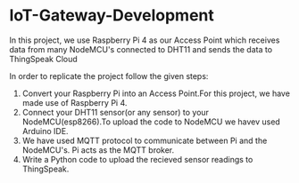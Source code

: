# IoT-Gateway-Development
In this project, we use Raspberry Pi 4 as our Access Point which receives data from many NodeMCU's connected to DHT11 and sends the data to ThingSpeak Cloud

In order to replicate the project follow the given steps:
1) Convert your Raspberry Pi into an Access Point.For this project, we have made use of Raspberry Pi 4.
2) Connect your DHT11 sensor(or any sensor) to your NodeMCU(esp8266).To upload the code to NodeMCU we havev used Arduino IDE.
3) We have used MQTT protocol to communicate between Pi and the NodeMCU's. Pi acts as the MQTT broker.
4) Write a Python code to upload the recieved sensor readings to ThingSpeak.
